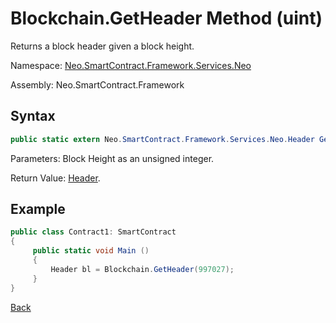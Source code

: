 # Blockchain.GetHeader Method (uint)

Returns a block header given a block height.

Namespace: [Neo.SmartContract.Framework.Services.Neo](../../neo.md)

Assembly: Neo.SmartContract.Framework

## Syntax

```c#
public static extern Neo.SmartContract.Framework.Services.Neo.Header GetHeader(uint height)
```

Parameters: Block Height as an unsigned integer.

Return Value: [Header](../Header.md).

## Example

```c#
public class Contract1: SmartContract
{
     public static void Main ()
     {
         Header bl = Blockchain.GetHeader(997027);
     }
}
```



[Back](../Blockchain.md)
